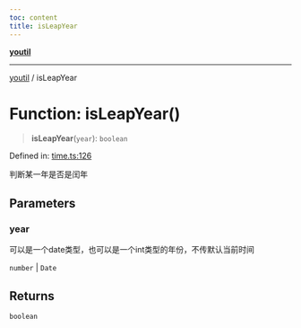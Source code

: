 ```yaml
---
toc: content
title: isLeapYear
---
```

[**youtil**](../README.md)

***

[youtil](../globals.md) / isLeapYear

# Function: isLeapYear()

> **isLeapYear**(`year`): `boolean`

Defined in: [time.ts:126](https://github.com/sxei/youtil/blob/7f7adc3aa8118da3d99649c0a35e2677f23d7bc0/src/time.ts#L126)

判断某一年是否是闰年

## Parameters

### year

可以是一个date类型，也可以是一个int类型的年份，不传默认当前时间

`number` | `Date`

## Returns

`boolean`
